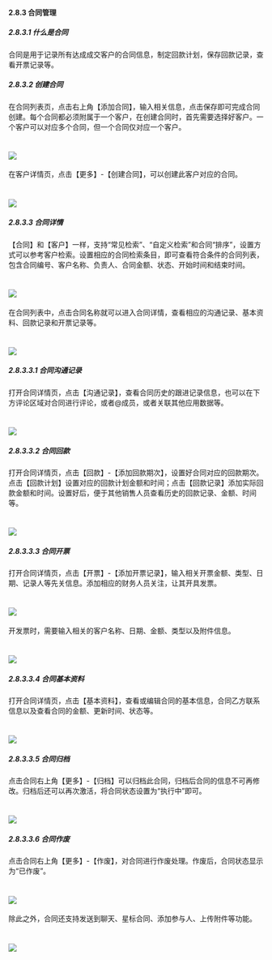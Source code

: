 #### 2.8.3 合同管理

##### 2.8.3.1 什么是合同

合同是用于记录所有达成成交客户的合同信息，制定回款计划，保存回款记录，查看开票记录等。

##### 2.8.3.2 创建合同
在合同列表页，点击右上角【添加合同】，输入相关信息，点击保存即可完成合同创建。每个合同都必须附属于一个客户，在创建合同时，首先需要选择好客户。一个客户可以对应多个合同，但一个合同仅对应一个客户。

# ![](/assets/8.3.2添加合同.png)

在客户详情页，点击【更多】-【创建合同】，可以创建此客户对应的合同。

# ![](/assets/8.3.3创建合同.png)

##### 2.8.3.3 合同详情

【合同】和【客户】一样，支持“常见检索”、“自定义检索”和合同“排序”，设置方式可以参考客户检索。设置相应的合同检索条目，即可查看符合条件的合同列表，包含合同编号、客户名称、负责人、合同金额、状态、开始时间和结束时间。

# ![](/assets/8.3.3合同详情.png)

在合同列表中，点击合同名称就可以进入合同详情，查看相应的沟通记录、基本资料、回款记录和开票记录等。

# ![](/assets/8.3.3合同详情2.png)

##### 2.8.3.3.1 合同沟通记录

打开合同详情页，点击【沟通记录】，查看合同历史的跟进记录信息，也可以在下方评论区域对合同进行评论，或者@成员，或者关联其他应用数据等。

# ![](/assets/8.3.3.1合同沟通记录.png)

##### 2.8.3.3.2 合同回款

打开合同详情页，点击【回款】-【添加回款期次】，设置好合同对应的回款期次。点击【回款计划】设置对应的回款计划金额和时间；点击【回款记录】添加实际回款金额和时间。设置好后，便于其他销售人员查看历史的回款记录、金额、时间等。

# ![](/assets/8.3.3.2合同回款记录.png)

##### 2.8.3.3.3 合同开票

打开合同详情页，点击【开票】-【添加开票记录】，输入相关开票金额、类型、日期、记录人等先关信息。添加相应的财务人员关注，让其开具发票。

# ![](/assets/8.3.3.3合同开票.png)

开发票时，需要输入相关的客户名称、日期、金额、类型以及附件信息。

# ![](/assets/8.3.3.4添加开票信息.png)

##### 2.8.3.3.4 合同基本资料

打开合同详情页，点击【基本资料】，查看或编辑合同的基本信息，合同乙方联系信息以及查看合同的金额、更新时间、状态等。

# ![](/assets/8.3.3.4合同基本资料.png)

##### 2.8.3.3.5 合同归档

点击合同右上角【更多】-【归档】可以归档此合同，归档后合同的信息不可再修改。归档后还可以再次激活，将合同状态设置为“执行中”即可。

# ![](/assets/8.3.3.5合同归档.png)

##### 2.8.3.3.6 合同作废

点击合同右上角【更多】-【作废】，对合同进行作废处理。作废后，合同状态显示为“已作废”。

# ![](/assets/8.3.3.6合同作废.png)

除此之外，合同还支持发送到聊天、星标合同、添加参与人、上传附件等功能。

# ![](/assets/2.8合同2.png)





